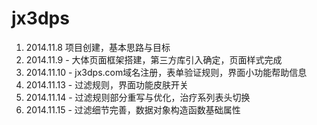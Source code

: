 jx3dps
======



1. 2014.11.8 项目创建，基本思路与目标
2. 2014.11.9 - 大体页面框架搭建，第三方库引入确定，页面样式完成
3. 2014.11.10 - jx3dps.com域名注册，表单验证规则，界面小功能帮助信息
4. 2014.11.13 - 过滤规则，界面功能皮肤开关
5. 2014.11.14 - 过滤规则部分重写与优化，治疗系列表头切换
6. 2014.11.15 - 过滤细节完善，数据对象构造函数基础属性


